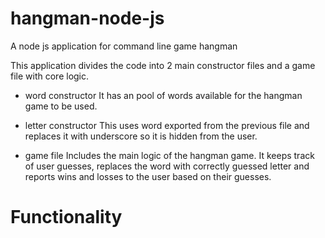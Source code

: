 # hangman-node-js
A node js application for command line game hangman

This application divides the code into 2 main constructor files and a game file with core logic. 
  * word constructor
    It has an pool of words available for the hangman game to be used.
  * letter constructor
    This uses word exported from the previous file and replaces it with underscore so it is hidden from the user.
   
  * game file
    Includes the main logic of the hangman game. 
    It keeps track of user guesses, replaces the word with correctly guessed letter and reports wins and losses to the user based on their     guesses.
 
 
 # Functionality
